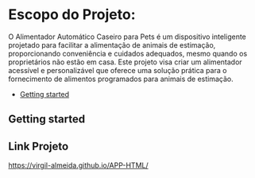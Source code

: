 # Escopo do Projeto:


O Alimentador Automático Caseiro para Pets é um dispositivo inteligente projetado para facilitar a alimentação de animais de estimação, proporcionando conveniência e cuidados adequados, mesmo quando os proprietários não estão em casa. Este projeto visa criar um alimentador acessível e personalizável que oferece uma solução prática para o fornecimento de alimentos programados para animais de estimação.

* [Getting started](#getting-started)

## Getting started


## Link Projeto

https://virgil-almeida.github.io/APP-HTML/
